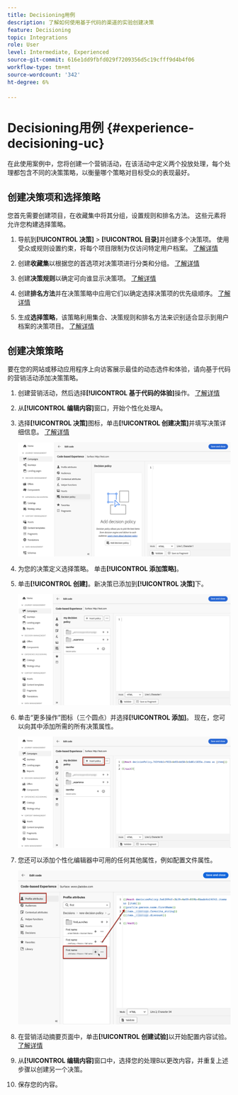 ```yaml
---
title: Decisioning用例
description: 了解如何使用基于代码的渠道的实验创建决策
feature: Decisioning
topic: Integrations
role: User
level: Intermediate, Experienced
source-git-commit: 616e1dd9fbfd029f7209356d5c19cfff9d4b4f06
workflow-type: tm+mt
source-wordcount: '342'
ht-degree: 6%

---
```


# Decisioning用例 {#experience-decisioning-uc}

在此使用案例中，您将创建一个营销活动，在该活动中定义两个投放处理，每个处理都包含不同的决策策略，以衡量哪个策略对目标受众的表现最好。

## 创建决策项和选择策略

您首先需要创建项目，在收藏集中将其分组，设置规则和排名方法。 这些元素将允许您构建选择策略。

1. 导航到&#x200B;**[!UICONTROL 决策]** > **[!UICONTROL 目录]**&#x200B;并创建多个决策项。 使用受众或规则设置约束，将每个项目限制为仅访问特定用户档案。 [了解详情](items.md)

   <!--
   1. From the items list, click the **[!UICONTROL Edit schema]** button  and edit the custom attributes if needed. [Learn how to work with catalogs](catalogs.md)-->

1. 创建&#x200B;**收藏集**&#x200B;以根据您的首选项对决策项进行分类和分组。 [了解详情](collections.md)

1. 创建&#x200B;**决策规则**&#x200B;以确定可向谁显示决策项。 [了解详情](rules.md)

1. 创建&#x200B;**排名方法**&#x200B;并在决策策略中应用它们以确定选择决策项的优先级顺序。 [了解详情](ranking.md)

1. 生成&#x200B;**选择策略**，该策略利用集合、决策规则和排名方法来识别适合显示到用户档案的决策项目。 [了解详情](selection-strategies.md)

## 创建决策策略

要在您的网站或移动应用程序上向访客展示最佳的动态选件和体验，请向基于代码的营销活动添加决策策略。

<!--Define two delivery treatments each containing a different decision policy.-->

1. 创建营销活动，然后选择&#x200B;**[!UICONTROL 基于代码的体验]**&#x200B;操作。 [了解详情](../code-based/create-code-based.md)

1. 从&#x200B;**[!UICONTROL 编辑内容]**&#x200B;窗口，开始个性化处理A。

1. 选择&#x200B;**[!UICONTROL 决策]**&#x200B;图标，单击&#x200B;**[!UICONTROL 创建决策]**&#x200B;并填写决策详细信息。 [了解详情](create-decision.md)

   ![](assets/decision-code-based-create.png)

1. 为您的决策定义选择策略。 单击&#x200B;**[!UICONTROL 添加策略]**。

1. 单击&#x200B;**[!UICONTROL 创建]**。新决策已添加到&#x200B;**[!UICONTROL 决策]**&#x200B;下。

   ![](assets/decision-code-based-decision-added.png)

1. 单击“更多操作”图标（三个圆点）并选择&#x200B;**[!UICONTROL 添加]**。 现在，您可以向其中添加所需的所有决策属性。

   ![](assets/decision-code-based-add-decision.png)

1. 您还可以添加个性化编辑器中可用的任何其他属性，例如配置文件属性。

   ![](assets/decision-code-based-decision-profile-attribute.png)

1. 在营销活动摘要页面中，单击&#x200B;**[!UICONTROL 创建试验]**&#x200B;以开始配置内容试验。 [了解详情](../content-management/content-experiment.md)

1. 从&#x200B;**[!UICONTROL 编辑内容]**&#x200B;窗口中，选择您的处理B以更改内容，并重复上述步骤以创建另一个决策。

1. 保存您的内容。


